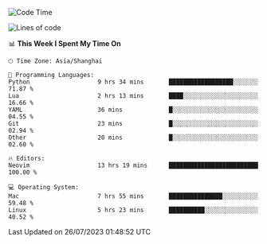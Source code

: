 <!--START_SECTION:waka-->
![Code Time](http://img.shields.io/badge/Code%20Time-1%2C458%20hrs%2051%20mins-blue)

![Lines of code](https://img.shields.io/badge/From%20Hello%20World%20I%27ve%20Written-271.6%20thousand%20lines%20of%20code-blue)

📊 **This Week I Spent My Time On** 

```text
🕑︎ Time Zone: Asia/Shanghai

💬 Programming Languages: 
Python                   9 hrs 34 mins       ██████████████████░░░░░░░   71.87 % 
Lua                      2 hrs 13 mins       ████░░░░░░░░░░░░░░░░░░░░░   16.66 % 
YAML                     36 mins             █░░░░░░░░░░░░░░░░░░░░░░░░   04.55 % 
Git                      23 mins             █░░░░░░░░░░░░░░░░░░░░░░░░   02.94 % 
Other                    20 mins             █░░░░░░░░░░░░░░░░░░░░░░░░   02.60 % 

🔥 Editors: 
Neovim                   13 hrs 19 mins      █████████████████████████   100.00 % 

💻 Operating System: 
Mac                      7 hrs 55 mins       ███████████████░░░░░░░░░░   59.48 % 
Linux                    5 hrs 23 mins       ██████████░░░░░░░░░░░░░░░   40.52 % 
```


 Last Updated on 26/07/2023 01:48:52 UTC
<!--END_SECTION:waka-->

